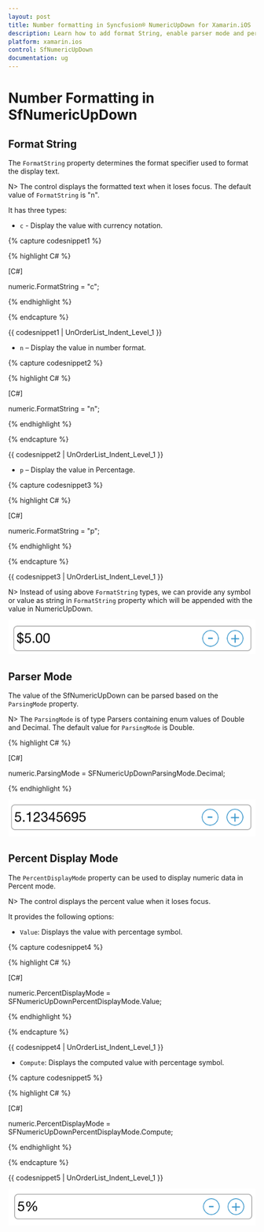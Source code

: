 ```yaml
---
layout: post
title: Number formatting in Syncfusion® NumericUpDown for Xamarin.iOS
description: Learn how to add format String, enable parser mode and percent display mode for SfNumericUpDown control.
platform: xamarin.ios
control: SfNumericUpDown
documentation: ug
---
```

# Number Formatting in SfNumericUpDown

## Format String

The `FormatString` property determines the format specifier used to format the display text.

N> The control displays the formatted text when it loses focus. The default value of `FormatString` is "n".

It has three types:

* `c` - Display the value with currency notation.

{% capture codesnippet1 %}
	
{% highlight C# %}

[C#]
	
numeric.FormatString = "c";
	 
{% endhighlight %}

{% endcapture %}

{{ codesnippet1 | UnOrderList_Indent_Level_1 }} 	

* `n` – Display the value in number format.

{% capture codesnippet2 %}
	
{% highlight C# %}

[C#]
	
numeric.FormatString = "n";
	 
{% endhighlight %}

{% endcapture %}

{{ codesnippet2 | UnOrderList_Indent_Level_1 }} 	

* `p` – Display the value in Percentage.

{% capture codesnippet3 %}

{% highlight C# %}

[C#]

numeric.FormatString = "p";
	 
{% endhighlight %}

{% endcapture %}

{{ codesnippet3 | UnOrderList_Indent_Level_1 }} 	

N> Instead of using above `FormatString` types, we can provide any symbol or value as string in `FormatString` property which will be appended with the value in NumericUpDown.

![Display the SfNumericUpDown with number formating](images/format.png)

## Parser Mode

The value of the SfNumericUpDown can be parsed based on the `ParsingMode` property.

N> The `ParsingMode` is of type Parsers containing enum values of Double and Decimal. The default value for `ParsingMode` is Double.

{% highlight C# %}

[C#]

numeric.ParsingMode = SFNumericUpDownParsingMode.Decimal;
	  
{% endhighlight %}

![Display the SfNumericUpDown with parser mode](images/ParserMode.png)

## Percent Display Mode

The `PercentDisplayMode` property can be used to display numeric data in Percent mode. 

N> The control displays the percent value when it loses focus.

It provides the following options:

* `Value`: Displays the value with percentage symbol.

{% capture codesnippet4 %}

{% highlight C# %}

[C#]

numeric.PercentDisplayMode = SFNumericUpDownPercentDisplayMode.Value;

{% endhighlight %}

{% endcapture %}

{{ codesnippet4 | UnOrderList_Indent_Level_1 }} 

* `Compute`: Displays the computed value with percentage symbol.

{% capture codesnippet5 %}

{% highlight C# %}

[C#]

numeric.PercentDisplayMode = SFNumericUpDownPercentDisplayMode.Compute;

{% endhighlight %}

{% endcapture %}

{{ codesnippet5 | UnOrderList_Indent_Level_1 }} 

![Display the SfNumericUpDown with percent mode](images/percent.png)
